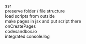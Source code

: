 ssr  
preserve folder / file structure  
load scripts from outside  
make pages in jsx and put script there  
onCreatePages  
codesandbox.io  
integrated console.log  